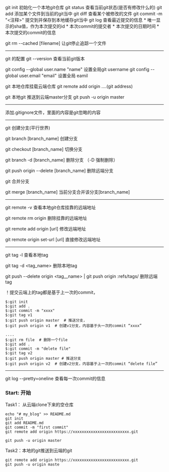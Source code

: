 git init 初始化一个本地git仓库
git status 查看当前git状态(是否有修改什么的)
git add <filename> 添加某个文件到当前的git当中
git diff <filename>  查看某个被修改的文件
git commit -m "<注释>"  提交到并保存到本地缓存git当中
git log 查看最近提交的信息
    * 唯一显示的sha值，作为本次提交的id
    * 本次commit的提交者
    * 本次提交的日期时间
    * 本次提交的commit的信息

git rm --cached [filename] 让git停止追踪一个文件

----

git 的配置
git --version 查看当前git版本

git config --global user.name "name"  设置全局git username
git config --global user.email "email"  设置全局 eamil

git 本地仓库挂载云端仓库
git remote add origin ....(git address)

git 本地git 推送到云端master分支
git push -u origin master

-------------------------------

添加.gitignore文件，里面的内容是git忽略的内容

-------------------

git 创建分支(平行世界)

git branch [branch_name] 创建分支

git checkout [branch_name]  切换分支

git branch -d [branch_name] 删除分支 （-D 强制删除）

git push origin --delete [branch_name] 删除远端分支

git 合并分支 

git merge [branch_name]  当前分支合并该分支[branch_name] 

---------------------

git remote -v 查看本地git仓库挂靠的远端地址

git remote rm origin 删除挂靠的远端地址

git remote add origin [url] 修改远端地址

git remote origin set-url [url] 直接修改远端地址

---------------------------

git tag -l 查看本地tag

git tag -d <tag_name>  删除本地tag

git push --delete origin <tag__name> |  git push origin :refs/tags/<tag>  删除远端tag

！提交云端上的tag都是基于上一次的commit，

```git
$:git init
$:git add .
$:git commit -m "xxxx"
$:git tag v1
$:git push origin master  # 推送分支，
$:git push origin v1  # 创建v1分支，内容基于头一次的commit “xxxx”

....
$:git rm file  # 删除一个file
$:git add .
$:git commit -m "delete file"
$:git tag v2
$:git push origin master # 推送分支
$:git push origin v2  # 创建v2分支，内容基于上一次的commit “delete file”
```

--------------

git log --pretty=oneline 查看每一次commit的信息

### Start: 开始

Task1： 从云端clone下来的空仓库

```shell
echo "# my_blog" >> README.md
git init
git add README.md
git commit -m "first commit"
git remote add origin https://xxxxxxxxxxxxxxxxxxxxxxxxx.git

git push -u origin master
```

Task2：本地的git推送到云端的git

```shell
git remote add origin https://xxxxxxxxxxxxxxxxxxxxxxxxx.git
git push -u origin maste
```
